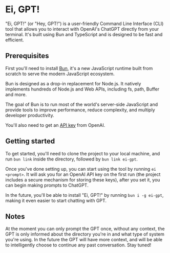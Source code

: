 # Ei, GPT!

"Ei, GPT!" (or "Hey, GPT!") is a user-friendly Command Line Interface (CLI) tool that allows you to interact with OpenAI's ChatGPT directly from your terminal. It's built using Bun and TypeScript and is designed to be fast and efficient.

## Prerequisites

First you'll need to install [Bun](https://bun.sh/), it's a new JavaScript runtime built from scratch to serve the modern JavaScript ecosystem.

Bun is designed as a drop-in replacement for Node.js. It natively implements hundreds of Node.js and Web APIs, including fs, path, Buffer and more.

The goal of Bun is to run most of the world's server-side JavaScript and provide tools to improve performance, reduce complexity, and multiply developer productivity.

You'll also need to get an [API key](https://platform.openai.com/docs/quickstart) from OpenAI.

## Getting started

To get started, you'll need to clone the project to your local machine, and run `bun link` inside the directory, followed by `bun link ei-gpt`.

Once you've done setting up, you can start using the tool by running `ei <prompt>`. It will ask you for an OpenAI API key on the first run (the project includes a secure mechanism for storing these keys), after you set it, you can begin making prompts to ChatGPT.

In the future, you'll be able to install "Ei, GPT!" by running `bun i -g ei-gpt`, making it even easier to start chatting with GPT.

## Notes

At the moment you can only prompt the GPT once, without any context, the GPT is only informed about the directory you're in and what type of system you're using. In the future the GPT will have more context, and will be able to intelligently choose to continue any past conversation. Stay tuned!
